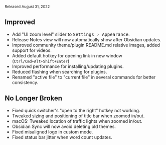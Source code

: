 <small>Released August 31, 2022</small>

## Improved

- Add "UI zoom level" slider to <kbd>Settings › Appearance</kbd>.
- Release Notes view will now automatically show after Obsidian updates.
- Improved community theme/plugin README.md relative images, added support for videos.
- Added default hotkey for opening link in new window (`Ctrl/Cmd+Alt+Shift+Enter`)
- Improved performance for installing/updating plugins.
- Reduced flashing when searching for plugins.
- Renamed "active file" to "current file" in several commands for better consistency.

## No Longer Broken

- Fixed quick switcher's "open to the right" hotkey not working.
- Tweaked sizing and positioning of title bar when zoomed in/out.
- macOS: Tweaked location of traffic lights when zoomed in/out.
- Obsidian Sync will now avoid deleting old themes.
- Fixed misaligned logo in custom mode.
- Fixed status bar jitter when word count updates.

